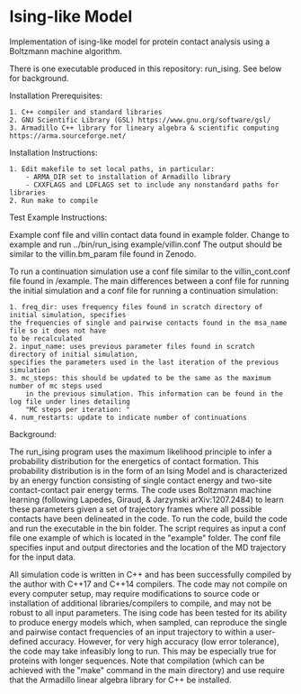 # Ising-like Model
Implementation of ising-like model for protein contact analysis using a Boltzmann machine algorithm.

There is one executable produced in this repository: run_ising. See below for background.

Installation Prerequisites:
	
 	1. C++ compiler and standard libraries
	2. GNU Scientific Library (GSL) https://www.gnu.org/software/gsl/ 
	3. Armadillo C++ library for lineary algebra & scientific computing https://arma.sourceforge.net/

Installation Instructions:
	
 	1. Edit makefile to set local paths, in particular:
		- ARMA_DIR set to installation of Armadillo library
		- CXXFLAGS and LDFLAGS set to include any nonstandard paths for libraries
	2. Run make to compile

Test Example Instructions:

Example conf file and villin contact data found in example folder.
Change to example and run ../bin/run_ising example/villin.conf
The output should be similar to the villin.bm_param file found in Zenodo.

To run a continuation simulation use a conf file similar to the villin_cont.conf file found in /example.
The main differences between a conf file for running the initial simulation and a conf file for running a 
continuation simulation:
	
 	1. freq_dir: uses frequency files found in scratch directory of initial simulation, specifies
 	the frequencies of single and pairwise contacts found in the msa_name file so it does not have
  	to be recalculated
   	2. input_name: uses previous parameter files found in scratch directory of initial simulation,
	specifies the parameters used in the last iteration of the previous simulation
	3. mc_steps: this should be updated to be the same as the maximum number of mc steps used
      	in the previous simulation. This information can be found in the log file under lines detailing
       	"MC steps per iteration: "
	4. num_restarts: update to indicate number of continuations

Background:

The run_ising program uses the maximum likelihood principle to infer a probability
distribution for the energetics of contact formation. This probability
distribution is in the form of an Ising Model and is characterized by an energy
function consisting of single contact energy and two-site contact-contact pair
energy terms. The code uses Boltzmann machine learning (following Lapedes,
Giraud, & Jarzynski arXiv:1207.2484) to learn these parameters given a set of
trajectory frames where all possible contacts have been delineated in the code.
To run the code, build the code and run the executable in the bin folder. 
The script requires as input a conf file one example of which is located in 
the "example" folder. The conf file specifies input and output directories 
and the location of the MD trajectory for the input data.

All simulation code is written in C++ and has been successfully compiled by the
author with C++17 and C++14 compilers. The code may not compile on every
computer setup, may require modifications to source code or installation of
additional libraries/compilers to compile, and may not be robust to all input
parameters. The ising code has been tested for its ability to produce energy
models which, when sampled, can reproduce the single and pairwise contact frequencies
of an input trajectory to within a user-defined accuracy. However, for very high
accuracy (low error tolerance), the code may take infeasibly long to run. This
may be especially true for proteins with longer sequences. Note that compilation
(which can be achieved with the "make" command in the main directory) and
use require that the Armadillo linear algebra library for C++ be installed.

